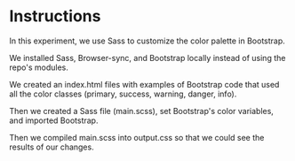 # Instructions

In this experiment, we use Sass to customize the
color palette in Bootstrap.

We installed Sass, Browser-sync, and Bootstrap locally
instead of using the repo's modules.

We created an index.html files with examples of
Bootstrap code that used all the color classes (primary,
success, warning, danger, info).

Then we created a Sass file (main.scss), set Bootstrap's
color variables, and imported Bootstrap.

Then we compiled main.scss into output.css so that we
could see the results of our changes.
